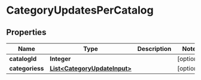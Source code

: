 

# CategoryUpdatesPerCatalog


## Properties

Name | Type | Description | Notes
------------ | ------------- | ------------- | -------------
**catalogId** | **Integer** |  |  [optional]
**categoriess** | [**List&lt;CategoryUpdateInput&gt;**](CategoryUpdateInput.md) |  |  [optional]



